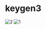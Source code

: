 # keygen3
![2](https://user-images.githubusercontent.com/63071210/185794301-85949d48-6da8-4ebe-a23a-08bf4c74ce5e.png)
![1](https://user-images.githubusercontent.com/63071210/185794303-63ac1b7d-f513-45fa-aa71-b0c869923265.png)
